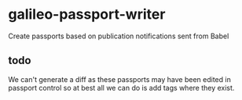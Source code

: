 # galileo-passport-writer

Create passports based on publication notifications sent from Babel

## todo

We can't generate a diff as these passports may have been edited in passport control so at best all we can do is add tags where they exist.
